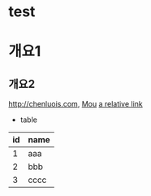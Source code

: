 # test

# 개요1 
## 개요2 
<http://chenluois.com>, 
[Mou](https://twitter.com/mou) 
[a relative link](other_file.md) 
[^1]: And that's the footnote. 
![logo](http://finfra.com/f/f.png) 

* table 

|id|name | 
|--|-----| 
|1 |aaa  | 
|2 |bbb  | 
|3 |cccc |
